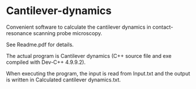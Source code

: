 # Cantilever-dynamics
Convenient software to calculate the cantilever dynamics in contact-resonance scanning probe microscopy.

See Readme.pdf for details.

The actual program is Cantilever dynamics (C++ source file and exe compiled with Dev-C++ 4.9.9.2).

When executing the program, the input is read from Input.txt and the output is written in Calculated cantilever dynamics.txt.
